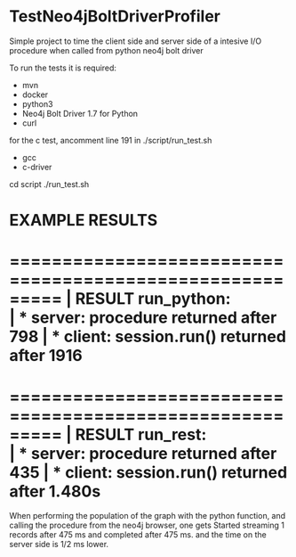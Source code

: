 # TestNeo4jBoltDriverProfiler
Simple project to time the client side and server side of a intesive I/O procedure when called from python neo4j bolt driver

To run the tests it is required:
   * mvn
   * docker
   * python3
   * Neo4j Bolt Driver 1.7 for Python
   * curl
   
for the c test, ancomment line 191 in ./script/run_test.sh   
   * gcc
   * c-driver

cd script
./run_test.sh

# EXAMPLE RESULTS

=========================================================
| RESULT run_python:            
| * server: procedure returned after      798 
| * client: session.run() returned after  1916
=========================================================
=========================================================
| RESULT run_rest:            
| * server: procedure returned after      435 
| * client: session.run() returned after  1.480s
=========================================================

When performing the population of the graph with the python function, and calling the procedure from the neo4j browser,
one gets
Started streaming 1 records after 475 ms and completed after 475 ms.
and the time on the server side is 1/2 ms lower.
